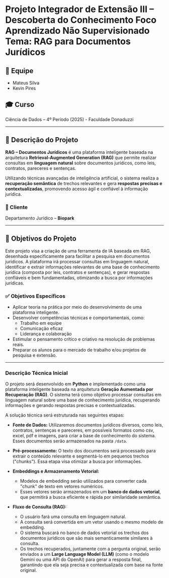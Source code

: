 # Projeto Integrador de Extensão III – Descoberta do Conhecimento Foco Aprendizado Não Supervisionado  Tema: RAG para Documentos Jurídicos

## 👥 Equipe
- Mateus Silva  
- Kevin Pires  

## 🎓 Curso
Ciência de Dados – 4º Período (2025) - Faculdade Donaduzzi

---

## 🧠 Descrição do Projeto

**RAG – Documentos Jurídicos** é uma plataforma inteligente baseada na arquitetura **Retrieval-Augmented Generation (RAG)** que permite realizar consultas em **linguagem natural** sobre documentos jurídicos, como leis, contratos, pareceres e sentenças.

Utilizando técnicas avançadas de inteligência artificial, o sistema realiza a **recuperação semântica** de trechos relevantes e gera **respostas precisas e contextualizadas**, promovendo acesso ágil e confiável à informação jurídica.

### 👤 Cliente
Departamento Jurídico – **Biopark**

---

## 🎯 Objetivos do Projeto


Este projeto visa a criação de uma ferramenta de IA baseada em RAG, desenhada especificamente para facilitar a pesquisa em documentos jurídicos. A plataforma irá processar consultas em linguagem natural, identificar e extrair informações relevantes de uma base de conhecimento jurídica (composta por leis, contratos e sentenças), e gerar respostas confiáveis e bem fundamentadas, otimizando a busca por informações jurídicas.

### ✅ Objetivos Específicos

- Aplicar teoria na prática por meio do desenvolvimento de uma plataforma inteligente.
- Desenvolver competências técnicas e comportamentais, como:
  - Trabalho em equipe
  - Comunicação eficaz
  - Liderança e colaboração
- Estimular o pensamento crítico e criativo na resolução de problemas reais.
- Preparar os alunos para o mercado de trabalho e/ou projetos de pesquisa e extensão.

---



### Descrição Técnica Inicial

O projeto será desenvolvido em **Python** e implementado como uma plataforma inteligente baseada na arquitetura **Geração Aumentada por Recuperação (RAG)**. O sistema terá como objetivo processar consultas em linguagem natural sobre uma base de conhecimento jurídica, recuperando informações e gerando respostas precisas e contextualizadas.

A solução técnica será estruturada nas seguintes etapas:

* **Fonte de Dados:** Utilizaremos documentos jurídicos diversos, como leis, contratos, sentenças e pareceres, em possíveis formatos como csv, excel, pdf e imagens, para criar a base de conhecimento do sistema. Esses documentos serão armazenados na pasta `/data`.

* **Pré-processamento:** O texto dos documentos será processado para extrair o conteúdo relevante e segmentá-lo em pequenos trechos ("chunks"). Essa etapa visa otimizar a busca por informações.

* **Embeddings e Armazenamento Vetorial:**
    * Modelos de embedding  serão utilizados para converter cada "chunk" de texto em vetores numéricos.
    * Esses vetores serão armazenados em um **banco de dados vetorial**, que permitirá a busca eficiente e rápida por similaridade semântica.

* **Fluxo de Consulta (RAG):**
    * O usuário fará uma consulta em linguagem natural.
    * A consulta será convertida em um vetor usando o mesmo modelo de embedding.
    * O sistema buscará no banco de dados vetorial os trechos dos documentos jurídicos que são mais semanticamente similares à consulta.
    * Os trechos recuperados, juntamente com a pergunta original, serão enviados a um **Large Language Model (LLM)** (como o modelo Gemini ou uma API do OpenAI) para gerar a resposta final, garantindo que ela seja precisa e contextualizada com base na fonte original.
